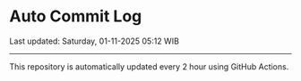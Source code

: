 # Auto Commit Log

Last updated: Saturday, 01-11-2025 05:12 WIB

---

This repository is automatically updated every 2 hour using GitHub Actions.
